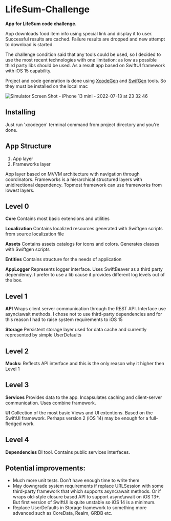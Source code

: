 
# LifeSum-Challenge

**App for LifeSum code challenge.**

App downloads food item info using special link and display it to user. Successful results are cached. Failure results are dropped and new attempt to download is started.

The challenge condition said that any tools could be used, so I decided to use the most recent technologies with one limitation: as low as possible third party libs should be used.
As a result app based on SwiftUI framework with iOS 15 capability. 

Project and code generation is done using [XcodeGen](https://github.com/yonaskolb/XcodeGen) and [SwifGen](https://github.com/SwiftGen/SwiftGen) tools. So they must be installed on the local mac

![Simulator Screen Shot - iPhone 13 mini - 2022-07-13 at 23 32 46](https://user-images.githubusercontent.com/1143497/178829301-8592eb4b-cf54-45be-9afa-b53b6eadcdb5.png)


## Installing

Just run 'xcodegen' terminal command from project directory and you're done.

## App Structure
 1. App layer 
 2. Frameworks layer

App layer based on MVVM architecture with navigation through coordinators.
Frameworks is a hierarchical structured layers with unidirectional dependency. Topmost framework can use frameworks from lowest layers.

## Level 0
**Core** 
Contains most basic extensions and utilities

**Localization**
Contains localized resources generated with Swiftgen scripts from source localization file

**Assets**
Contains assets catalogs for icons and colors. Generates classes with Swiftgen scripts

**Entities**
Contains structure for the needs of application

**AppLogger**
Represents logger interface. Uses SwiftBeaver as a third party dependency. I prefer to use a lib cause it provides different log levels out of the box.

## Level 1

**API**
Wraps client server communication through the REST API. Interface use async\await methods. I chose not to use third-party dependencies and for this reason I had to raise system requirements to iOS 15

**Storage**
Persistent storage layer used for data cache and currently represented by simple UserDefaults

## Level 2

**Mocks:**
Reflects API interface and this is the only reason why it higher then Level 1

## Level 3

**Services**
Provides data to the app. Incapsulates caching and client-server communication. Uses combine framework.

**UI**
Collection of the most basic Views and UI extentions. Based on the SwiftUI framework. Perhaps version 2 (iOS 14) may be enough for a full-fledged work.

## Level 4

**Dependencies**
DI tool. Contains public services interfaces.

## Potential improvements:
- Much more unit tests. Don’t have enough time to write them
- May downgrade system requirements if replace URLSession with some third-party framework that which supports async\await methods. Or if wraps old-style closure based API to support async\await on iOS 13+. But first version of SwiftUI is quite unstable so iOS 14 is a minimum.
- Replace UserDefaults in Storage framework to something more advanced such as CoreData, Realm, GRDB etc.
